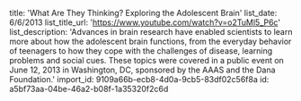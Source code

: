 title: 'What Are They Thinking? Exploring the Adolescent Brain'
list_date: 6/6/2013
list_title_url: 'https://www.youtube.com/watch?v=o2TuMl5_P6c'
list_description: 'Advances in brain research have enabled scientists to learn more about how the adolescent brain functions, from the everyday behavior of teenagers to how they cope with the challenges of disease, learning problems and social cues. These topics were covered in a public event on June 12, 2013 in Washington, DC, sponsored by the AAAS and the Dana Foundation.'
import_id: 9109a66b-ecb8-4d0a-9cb5-83df02c56f8a
id: a5bf73aa-04be-46a2-b08f-1a35320f2c6d

